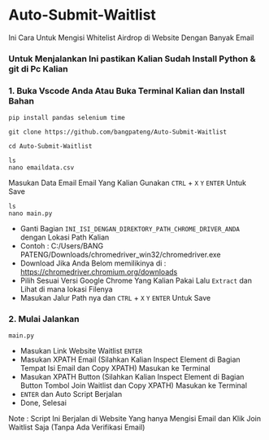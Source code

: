 # Auto-Submit-Waitlist
Ini Cara Untuk Mengisi Whitelist Airdrop di Website Dengan Banyak Email

### Untuk Menjalankan Ini pastikan Kalian Sudah Install Python & git di Pc Kalian

### 1. Buka Vscode Anda Atau Buka Terminal Kalian dan Install Bahan

```
pip install pandas selenium time
```

```
git clone https://github.com/bangpateng/Auto-Submit-Waitlist
```
```
cd Auto-Submit-Waitlist
```
```
ls
nano emaildata.csv
```
Masukan Data Email Email Yang Kalian Gunakan `CTRL` + `X` `Y` `ENTER` Untuk Save
```
ls
nano main.py
```
- Ganti Bagian `INI_ISI_DENGAN_DIREKTORY_PATH_CHROME_DRIVER_ANDA` dengan Lokasi Path Kalian
- Contoh : C:/Users/BANG PATENG/Downloads/chromedriver_win32/chromedriver.exe
- Download Jika Anda Belom memilikinya di : https://chromedriver.chromium.org/downloads
- Pilih Sesuai Versi Google Chrome Yang Kalian Pakai Lalu `Extract` dan Lihat di mana lokasi Filenya
- Masukan Jalur Path nya dan `CTRL` + `X` `Y` `ENTER` Untuk Save

### 2. Mulai Jalankan

```
main.py
```

- Masukan Link Website Waitlist `ENTER`
- Masukan XPATH Email (Silahkan Kalian Inspect Element di Bagian Tempat Isi Email dan Copy XPATH) Masukan ke Terminal
- Masukan XPATH Button (Silahkan Kalian Inspect Element di Bagian Button Tombol Join Waitlist dan Copy XPATH) Masukan ke Terminal
- `ENTER` dan Auto Script Berjalan
- Done, Selesai

Note : Script Ini Berjalan di Website Yang hanya Mengisi Email dan Klik Join Waitlist Saja (Tanpa Ada Verifikasi Email)
